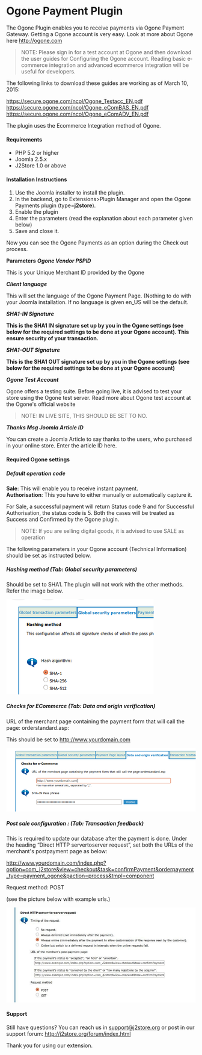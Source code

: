# Ogone Payment Plugin

The Ogone Plugin enables you to receive payments via Ogone Payment Gateway. Getting a Ogone account is very easy. Look at more about Ogone here http://ogone.com 

>NOTE: Please sign in for a test account at Ogone and then download the user guides for Configuring the Ogone account. Reading basic e­commerce integration and advanced e­commerce integration will be useful for developers.

The following links to download these guides are working as of March 10, 2015:

https://secure.ogone.com/ncol/Ogone_Testacc_EN.pdf 
https://secure.ogone.com/ncol/Ogone_e­Com­BAS_EN.pdf
https://secure.ogone.com/ncol/Ogone_e­Com­ADV_EN.pdf

The plugin uses the E­commerce Integration method of Ogone.

#### Requirements
* PHP 5.2 or higher
* Joomla 2.5.x
* J2Store 1.0 or above 

#### Installation Instructions 
1. Use the Joomla installer to install the plugin. 
2. In the backend, go to Extensions­>Plugin Manager and open the Ogone 
Payments plugin (type=**j2store**). 
3. Enable the plugin 
4. Enter the parameters (read the explanation about each parameter given below) 
5. Save and close it. 

Now you can see the Ogone Payments as an option during the Check out process.

**Parameters**
***Ogone Vendor PSPID***

This is your Unique Merchant ID provided by the Ogone

***Client language***

This will set the language of the Ogone Payment Page. (Nothing 
to do with your Joomla installation. If no language is given en_US will be the default.

***SHA1-IN Signature***

**This is the SHA­1 IN signature set up by you in the Ogone 
settings (see below for the required settings to be done at your Ogone account). This ensure security of your transaction.**

***SHA1-OUT Signature***

**This is the SHA­1 OUT signature set up by you in the Ogone settings (see below for the required settings to be done at your Ogone account)** 

***Ogone Test Account***

Ogone offers a testing suite. Before going live, it is advised to test your store using the Ogone test server. Read more about Ogone test account at the Ogone's official website

>NOTE:  IN LIVE SITE, THIS SHOULD BE SET TO NO. 

***Thanks Msg Joomla Article ID***

You can create a Joomla Article to say thanks to the users, who purchased in your online store. Enter the article ID here.

#### Required Ogone settings
##### Default operation code
**Sale**: This will enable you to receive instant payment.  
**Authorisation**: This you have to either manually or automatically capture it.

For Sale, a successful payment will return Status code 9 and for Successful Authorisation, the status code is 5. Both the cases will be treated as Success and Confirmed by the 
Ogone plugin.

>NOTE: If you are selling digital goods, it is advised to use SALE as operation 

The following parameters in your Ogone account (Technical Information) should be set as instructed below.

##### Hashing method (Tab: Global security parameters)

Should be set to SHA­1. The plugin will not work with the other methods. Refer the image below.

![Ogone Hashing Method](hashing_method_ogone.png)

##### Checks for E­Commerce (Tab: Data and origin verification)
URL of the merchant page containing the payment form that will call the page: orderstandard.asp: 

This should be set to http://www.yourdomain.com

![Ogone Ecommerce Check](ecommerce_check_ogone.png)

##### Post sale configuration : (Tab: Transaction feedback)
This is required to update our database after the payment is done. Under the heading “Direct HTTP server­to­server request”, set both the URLs of the merchant's post­payment page as below:

http://www.yourdomain.com/index.php?option=com_j2store&view=checkout&task=confirmPayment&orderpayment_type=payment_ogone&paction=process&tmpl=component

Request method: POST

(see the picture below with example urls.)

![Transaction Feedback](transaction_feedback_ogone.png)

#### Support

Still have questions? You can reach us in support@j2store.org or post in our support forum: http://j2store.org/forum/index.html 

Thank you for using our extension.